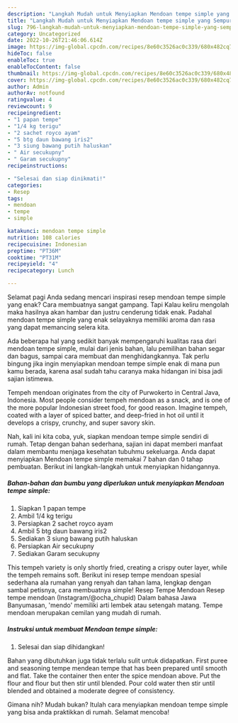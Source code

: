 ```yaml
---
description: "Langkah Mudah untuk Menyiapkan Mendoan tempe simple yang Sempurna, Buat Buka Puasa Enak Banget"
title: "Langkah Mudah untuk Menyiapkan Mendoan tempe simple yang Sempurna, Buat Buka Puasa Enak Banget"
slug: 796-langkah-mudah-untuk-menyiapkan-mendoan-tempe-simple-yang-sempurna-buat-buka-puasa-enak-banget
category: Uncategorized
date: 2022-10-26T21:46:06.614Z
image: https://img-global.cpcdn.com/recipes/8e60c3526ac0c339/680x482cq70/mendoan-tempe-simple-foto-resep-utama.jpg
hideToc: false
enableToc: true
enableTocContent: false
thumbnail: https://img-global.cpcdn.com/recipes/8e60c3526ac0c339/680x482cq70/mendoan-tempe-simple-foto-resep-utama.jpg
cover: https://img-global.cpcdn.com/recipes/8e60c3526ac0c339/680x482cq70/mendoan-tempe-simple-foto-resep-utama.jpg
author: Admin
authorAv: notfound
ratingvalue: 4
reviewcount: 9
recipeingredient:
- "1 papan tempe"
- "1/4 kg terigu"
- "2 sachet royco ayam"
- "5 btg daun bawang iris2"
- "3 siung bawang putih haluskan"
- " Air secukupny"
- " Garam secukupny"
recipeinstructions:

- "Selesai dan siap dinikmati!"
categories:
- Resep
tags:
- mendoan
- tempe
- simple

katakunci: mendoan tempe simple 
nutrition: 108 calories
recipecuisine: Indonesian
preptime: "PT36M"
cooktime: "PT31M"
recipeyield: "4"
recipecategory: Lunch

---
```



Selamat pagi Anda sedang mencari inspirasi resep mendoan tempe simple yang enak? Cara membuatnya sangat gampang. Tapi Kalau keliru mengolah maka hasilnya akan hambar dan justru cenderung tidak enak. Padahal mendoan tempe simple yang enak selayaknya memiliki aroma dan rasa yang dapat memancing selera kita.


Ada beberapa hal yang sedikit banyak mempengaruhi kualitas rasa dari mendoan tempe simple, mulai dari jenis bahan, lalu pemilihan bahan segar dan bagus, sampai cara membuat dan menghidangkannya. Tak perlu bingung jika ingin menyiapkan mendoan tempe simple enak di mana pun kamu berada, karena asal sudah tahu caranya maka hidangan ini bisa jadi sajian istimewa.

Tempeh mendoan originates from the city of Purwokerto in Central Java, Indonesia. Most people consider tempeh mendoan as a snack, and is one of the more popular Indonesian street food, for good reason. Imagine tempeh, coated with a layer of spiced batter, and deep-fried in hot oil until it develops a crispy, crunchy, and super savory skin.


Nah, kali ini kita coba, yuk, siapkan mendoan tempe simple sendiri di rumah. Tetap dengan bahan sederhana, sajian ini dapat memberi manfaat dalam membantu menjaga kesehatan tubuhmu sekeluarga. Anda dapat menyiapkan Mendoan tempe simple memakai 7 bahan dan 0 tahap pembuatan. Berikut ini langkah-langkah untuk menyiapkan hidangannya.

<!--inarticleads1-->

##### Bahan-bahan dan bumbu yang diperlukan untuk menyiapkan Mendoan tempe simple:

1. Siapkan 1 papan tempe
1. Ambil 1/4 kg terigu
1. Persiapkan 2 sachet royco ayam
1. Ambil 5 btg daun bawang iris2
1. Sediakan 3 siung bawang putih haluskan
1. Persiapkan  Air secukupny
1. Sediakan  Garam secukupny


This tempeh variety is only shortly fried, creating a crispy outer layer, while the tempeh remains soft. Berikut ini resep tempe mendoan spesial sederhana ala rumahan yang renyah dan tahan lama, lengkap dengan sambal petisnya, cara membuatnya simple! Resep Tempe Mendoan Resep tempe mendoan (Instagram/@ocha_chupid) Dalam bahasa Jawa Banyumasan, &#39;mendo&#39; memiliki arti lembek atau setengah matang. Tempe mendoan merupakan cemilan yang mudah di rumah. 

<!--inarticleads2-->

##### Instruksi untuk membuat Mendoan tempe simple:


1. Selesai dan siap dihidangkan!

Bahan yang dibutuhkan juga tidak terlalu sulit untuk didapatkan. First puree and seasoning tempe mendean tempe that has been prepared until smooth and flat. Take the container then enter the spice mendoan above. Put the flour and flour but then stir until blended. Pour cold water then stir until blended and obtained a moderate degree of consistency. 

Gimana nih? Mudah bukan? Itulah cara menyiapkan mendoan tempe simple yang bisa anda praktikkan di rumah. Selamat mencoba!
